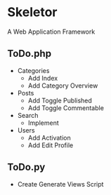 # Skeletor
A Web Application Framework

## ToDo.php
* Categories
  * Add Index
  * Add Category Overview
* Posts
  * Add Toggle Published
  * Add Toggle Commentable
* Search
  * Implement
* Users
  * Add Activation
  * Add Edit Profile

## ToDo.py
* Create Generate Views Script